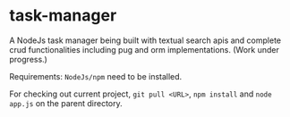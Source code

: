 # task-manager
A NodeJs task manager being built with textual search apis and complete crud functionalities including pug and orm implementations. (Work under progress.)

Requirements:
`NodeJs/npm` need to be installed.

For checking out current project, `git pull <URL>`, `npm install` and `node app.js` on the parent directory.
